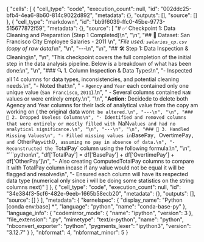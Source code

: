 {
 "cells": [
  {
   "cell_type": "code",
   "execution_count": null,
   "id": "002ddc25-bfb4-4ea6-8b60-814c9022d892",
   "metadata": {},
   "outputs": [],
   "source": []
  },
  {
   "cell_type": "markdown",
   "id": "bb9f6039-ffc0-45be-9773-515677872f59",
   "metadata": {},
   "source": [
    "# ✅ Checkpoint 1: Data Cleaning and Preparation (Step 1 Completed)\n",
    "\n",
    "## 📁 Dataset: San Francisco City Employee Salaries - 2011  \n",
    "*File used: `salaries_cp.csv` (copy of raw data)*\n",
    "\n",
    "---\n",
    "\n",
    "## 🛠️ Step 1: Data Inspection & Cleaning\n",
    "\n",
    "This checkpoint covers the full completion of the initial step in the data analysis pipeline. Below is a breakdown of what has been done:\n",
    "\n",
    "### 🔍 1. Column Inspection & Data Types\n",
    "- Inspected all 14 columns for data types, inconsistencies, and potential cleaning needs.\n",
    "- Noted that:\n",
    "  - `Agency` and `Year` each contained only one unique value (`San Francisco`, `2011`).\n",
    "  - Several columns contained `NaN` values or were entirely empty.\n",
    "\n",
    "**Action:** Decidede to delete both Agency and Year columns for their lack of analytical value from the copy am working on ( the original data won`t be altered.\n",
    "---\n",
    "\n",
    "### 🧹 2. Dropped Useless Columns\n",
    "- Identified and removed columns that were entirely or mostly filled with `NaN` values and had no analytical significance.\n",
    "\n",
    "---\n",
    "\n",
    "### 🧼 3. Handled Missing Values\n",
    "- Filled missing values in `BasePay`, `OvertimePay`, and `OtherPay` with `0`, assuming no pay in absence of data.\n",
    "- Reconstructed the `TotalPay` column using the following formula:\n",
    "\n",
    "```python\n",
    "df['TotalPay'] = df['BasePay'] + df['OvertimePay'] + df['OtherPay']\n",
    "- Also creating ComputedTotalPay  columns to compare it with TotalPay column incase if any value would not be equal it will be flagged and resolved\n",
    "- Ensured each column will have its respected data type (numerical only since i will be doing some statistics on the string columns next)"
   ]
  },
  {
   "cell_type": "code",
   "execution_count": null,
   "id": "34e384f3-5cf6-482e-9eeb-1665b58ecb20",
   "metadata": {},
   "outputs": [],
   "source": []
  }
 ],
 "metadata": {
  "kernelspec": {
   "display_name": "Python [conda env:base] *",
   "language": "python",
   "name": "conda-base-py"
  },
  "language_info": {
   "codemirror_mode": {
    "name": "ipython",
    "version": 3
   },
   "file_extension": ".py",
   "mimetype": "text/x-python",
   "name": "python",
   "nbconvert_exporter": "python",
   "pygments_lexer": "ipython3",
   "version": "3.12.7"
  }
 },
 "nbformat": 4,
 "nbformat_minor": 5
}

